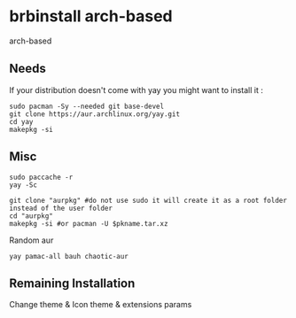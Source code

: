 # brbinstall arch-based
arch-based

## Needs

If your distribution doesn't come with yay you might want to install it :  
```
sudo pacman -Sy --needed git base-devel
git clone https://aur.archlinux.org/yay.git
cd yay
makepkg -si
```

## Misc
```
sudo paccache -r
yay -Sc
```
```
git clone "aurpkg" #do not use sudo it will create it as a root folder instead of the user folder
cd "aurpkg"
makepkg -si #or pacman -U $pkname.tar.xz
```

Random aur
```
yay pamac-all bauh chaotic-aur
```

## Remaining Installation

Change theme & Icon theme & extensions params  

